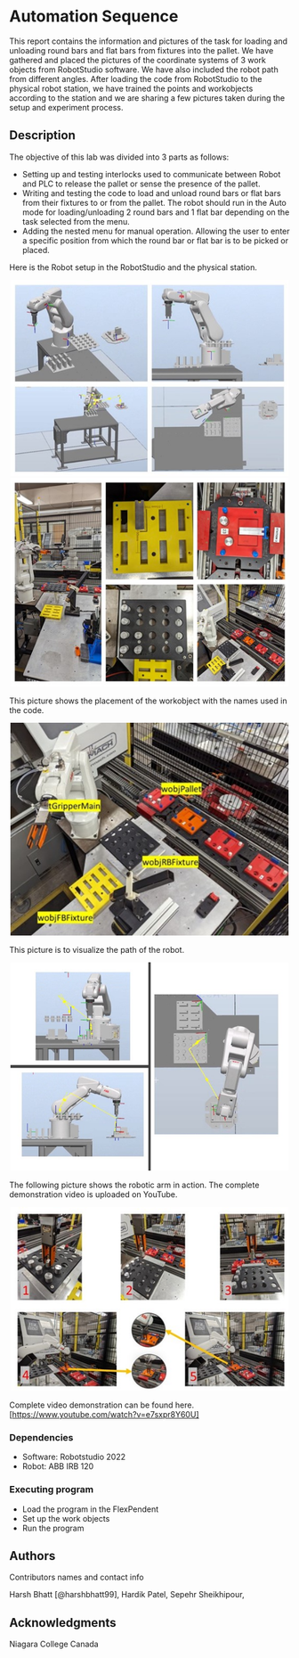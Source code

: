 # Automation Sequence
This report contains the information and pictures of the task for loading and unloading round bars and flat bars from fixtures into the pallet. We have gathered and placed the pictures of the coordinate systems of 3 work objects from RobotStudio software. We have also included the robot path from different angles. After loading the code from RobotStudio to the physical robot station, we have trained the points and workobjects according to the station and we are sharing a few pictures taken during the setup and experiment process.

## Description

The objective of this lab was divided into 3 parts as follows:
* Setting up and testing interlocks used to communicate between Robot and PLC to release the pallet or sense the presence of the pallet.
* Writing and testing the code to load and unload round bars or flat bars from their fixtures to or from the pallet. The robot should run in the Auto mode for loading/unloading 2 round bars and 1 flat bar depending on the task selected from the menu.
* Adding the nested menu for manual operation. Allowing the user to enter a specific position from which the round bar or flat bar is to be picked or placed.

Here is the Robot setup in the RobotStudio and the physical station.
<p align="center">
  <img src="simulation_pictures/Robot_Station_Simulation.jpg" width="500">
  <img src="simulation_pictures/Robot_Station_Physical.jpg" width="500">
</p>

This picture shows the placement of the workobject with the names used in the code.
<p align="center">
  <img src="simulation_pictures/Work_Objects.jpg" width="500">
</p>

This picture is to visualize the path of the robot.
<p align="center">
  <img src="simulation_pictures/Path_Planning.jpg" width="500">
</p>

The following picture shows the robotic arm in action. The complete demonstration video is uploaded on YouTube. 
<p align="center">
  <img src="simulation_pictures/Automation_Sequence.jpg" width="500">
</p>

Complete video demonstration can be found here.
[https://www.youtube.com/watch?v=e7sxpr8Y60U]

### Dependencies

* Software: Robotstudio 2022
* Robot: ABB IRB 120

### Executing program

* Load the program in the FlexPendent
* Set up the work objects
* Run the program

## Authors

Contributors names and contact info

Harsh Bhatt [@harshbhatt99],
Hardik Patel,
Sepehr Sheikhipour,

## Acknowledgments

Niagara College Canada
